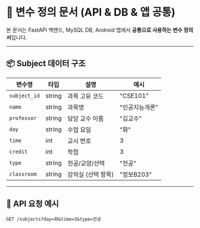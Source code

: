# 📘 변수 정의 문서 (API & DB & 앱 공통)

본 문서는 FastAPI 백엔드, MySQL DB, Android 앱에서 **공통으로 사용하는 변수 정의서**입니다.

---

## 📦 Subject 데이터 구조

| 변수명        | 타입   | 설명              | 예시           |
|--------------|--------|-------------------|----------------|
| `subject_id` | string | 과목 고유 코드     | "CSE101"       |
| `name`       | string | 과목명            | "인공지능개론" |
| `professor`  | string | 담당 교수 이름     | "김교수"       |
| `day`        | string | 수업 요일          | "화"           |
| `time`       | int    | 교시 번호          | 3              |
| `credit`     | int    | 학점              | 3              |
| `type`       | string | 전공/교양/선택     | "전공"         |
| `classroom`  | string | 강의실 (선택 항목) | "정보B203"     |

---

## 📨 API 요청 예시

```http
GET /subjects?day=화&time=3&type=전공
